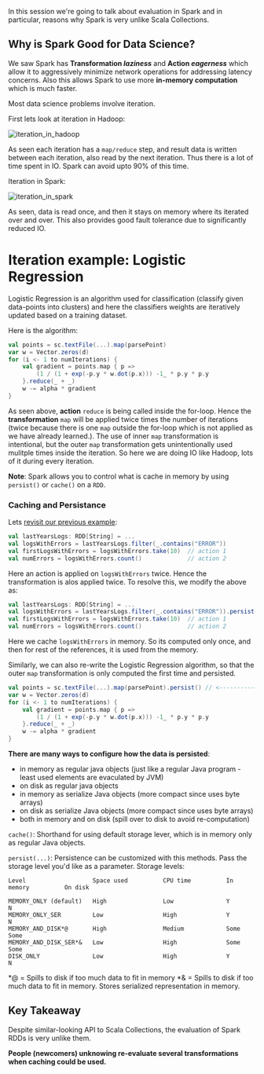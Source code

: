 In this session we're going to talk about evaluation in Spark and in particular, reasons why Spark is very unlike Scala Collections.

## Why is Spark Good for Data Science?

We saw Spark has **Transformation _laziness_** and **Action _eagerness_** which allow it to aggressively minimize network operations for addressing latency concerns. Also this allows Spark to use more **in-memory computation** which is much faster.

Most data science problems involve iteration. 

First lets look at iteration in Hadoop:

![iteration_in_hadoop](https://github.com/rohitvg/scala-spark-4/blob/master/resources/images/iteration_in_hadoop.png)

As seen each iteration has a `map/reduce` step, and result data is written between each iteration, also read by the next iteration. Thus there is a lot of time spent in IO. Spark can avoid upto 90% of this time. 

Iteration in Spark:

![iteration_in_spark](https://github.com/rohitvg/scala-spark-4/blob/master/resources/images/iteration_in_spark.png)

As seen, data is read once, and then it stays on memory where its iterated over and over. This also provides good fault tolerance due to significantly reduced IO.

# Iteration example: Logistic Regression

Logistic Regression is an algorithm used for classification (classify given data-points into clusters) and here the classifiers weights are iteratively updated based on a training dataset. 

Here is the algorithm:

```scala
val points = sc.textFile(...).map(parsePoint)
var w = Vector.zeros(d)
for (i <- 1 to numIterations) {
    val gradient = points.map { p =>
        (1 / (1 + exp(-p.y * w.dot(p.x))) -1_ * p.y * p.y
    }.reduce(_ + _)
    w -= alpha * gradient
}
```
As seen above, **action** `reduce` is being called inside the for-loop. Hence the **transformation** `map` will be applied twice times the number of iterations (twice because there is one `map` outside the for-loop which is not applied as we have already learned.). The use of inner `map` transformation is intentional, but the outer `map` transformation gets unintentionally used mulitple times inside the iteration. So here we are doing IO like Hadoop, lots of it during every iteration.

**Note**: Spark allows you to control  what is cache in memory by using `persist()` or `cache()` on a `RDD`.

### Caching and Persistance

Lets [revisit our previous example](https://github.com/rohitvg/scala-spark-4/wiki/RDDs:-Transformation-and-Action#benefits-of-laziness-for-large-scale-data):

```scala
val lastYearsLogs: RDD[String] = ...
val logsWithErrors = lastYearsLogs.filter(_.contains("ERROR"))
val firstLogsWithErrors = logsWithErrors.take(10)  // action 1
val numErrors = logsWithErrors.count()             // action 2
```
Here an action is applied on `logsWithErrors` twice. Hence the transformation is alos applied twice. To resolve this, we modify the above as:

```scala
val lastYearsLogs: RDD[String] = ...
val logsWithErrors = lastYearsLogs.filter(_.contains("ERROR")).persist() // <------------------ persist
val firstLogsWithErrors = logsWithErrors.take(10)  // action 1
val numErrors = logsWithErrors.count()             // action 2
```

Here we cache `logsWithErrors` in memory. So its computed only once, and then for rest of the references, it is used from the memory.

Similarly, we can also re-write the Logistic Regression algorithm, so that the outer `map` transformation is only computed the first time and persisted.

```scala
val points = sc.textFile(...).map(parsePoint).persist() // <------------------ persist 
var w = Vector.zeros(d)
for (i <- 1 to numIterations) {
    val gradient = points.map { p =>
        (1 / (1 + exp(-p.y * w.dot(p.x))) -1_ * p.y * p.y
    }.reduce(_ + _)
    w -= alpha * gradient
}
```

**There are many ways to configure how the data is persisted**:

* in memory as regular java objects (just like a regular Java program - least used elements are evaculated by JVM)
* on disk as regular java objects
* in memory as serialize Java objects (more compact since uses byte arrays)
* on disk as serialize Java objects (more compact since uses byte arrays)
* both in memory and on disk (spill over to disk to avoid re-computation)

`cache()`: Shorthand for using default storage lever, which is in memory only as regular Java objects.

`persist(...)`: Persistence can be customized with this methods. Pass the storage level you'd like as a parameter. Storage levels:

```
Level                   Space used          CPU time          In memory          On disk

MEMORY_ONLY (default)   High                Low               Y                  N
MEMORY_ONLY_SER         Low                 High              Y                  N
MEMORY_AND_DISK*@       High                Medium            Some               Some
MEMORY_AND_DISK_SER*&   Low                 High              Some               Some
DISK_ONLY               Low                 High              Y                  N
```

*@ = Spills to disk if too much data to fit in memory
*& = Spills to disk if too much data to fit in memory. Stores serialized representation in memory.

##  Key Takeaway

Despite similar-looking API to Scala Collections, the evaluation of Spark RDDs is very unlike them.

**People (newcomers) unknowing re-evaluate several transformations when caching could be used.**
